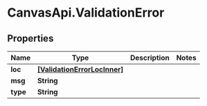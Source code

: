 # CanvasApi.ValidationError

## Properties

| Name     | Type                                                        | Description | Notes |
| -------- | ----------------------------------------------------------- | ----------- | ----- |
| **loc**  | [**[ValidationErrorLocInner]**](ValidationErrorLocInner.md) |             |
| **msg**  | **String**                                                  |             |
| **type** | **String**                                                  |             |
